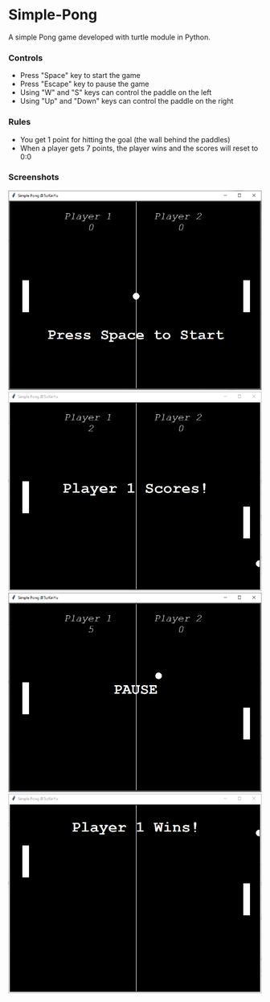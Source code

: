 # Simple-Pong
A simple Pong game developed with turtle module in Python.

### Controls
- Press "Space" key to start the game
- Press "Escape" key to pause the game
- Using "W" and "S" keys can control the paddle on the left
- Using "Up" and "Down" keys can control the paddle on the right

### Rules
- You get 1 point for hitting the goal (the wall behind the paddles)
- When a player gets 7 points, the player wins and the scores will reset to 0:0 

### Screenshots
<img src="/img/Start.PNG">
<img src="/img/Scores.PNG">
<img src="/img/Pause.PNG">
<img src="/img/Victory.PNG">
